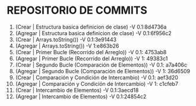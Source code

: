# REPOSITORIO DE COMMITS

1) (Crear | Estructura  basica definicion de clase) -V 0.1:8d4736a
2) (Agregar | Estructura  basica definicion de clase) -V 0.1:6f956c2
3) (Crear | Arrays.toString()) -V 0.1:3e91443
4) (Agregar | Arrays.toString()) -V 1:e863b26
5) (Crear | Primer Bucle (Recorrido del Arreglo)) -V 0.1: 4753ab8
6) (Agregar | Primer Bucle (Recorrido del Arreglo)) -V 1: 49383c1
7) (Crear | Segundo Bucle (Comparación de Elementos)) -V 0.1: a7a406c
8) (Agregar | Segundo Bucle (Comparación de Elementos)) -V 1: 36d6509
9) (Crear | Comparación y Condición de Intercambio) -V 0.1: aef3d20
10) (Agregar | Comparación y Condición de Intercambio) -V 1: c1cfeb7
11) (Crear | Intercambio de Elementos) -V 0.1:3aecd18
12) (Agregar | Intercambio de Elementos) -V 0.1:24854c2 